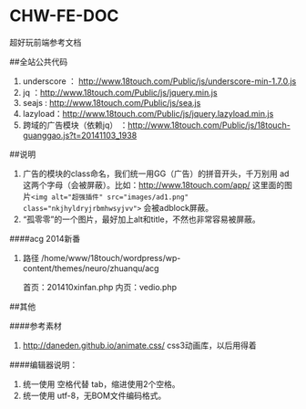 CHW-FE-DOC
==========

超好玩前端参考文档

##全站公共代码
1. underscore ： http://www.18touch.com/Public/js/underscore-min-1.7.0.js
1. jq ：http://www.18touch.com/Public/js/jquery.min.js
1. seajs : http://www.18touch.com/Public/js/sea.js 
1. lazyload：http://www.18touch.com/Public/js/jquery.lazyload.min.js
1. 跨域的广告模块（依赖jq） ：http://www.18touch.com/Public/js/18touch-guanggao.js?t=20141103_1938


##说明

1. 广告的模块的class命名，我们统一用GG（广告）的拼音开头，千万别用 ad 这两个字母（会被屏蔽）。比如：http://www.18touch.com/app/ 这里面的图片`<img alt="超强插件" src="images/ad1.png" class="nkjhyldryjrbmhwsyjvv">` 会被adblock屏蔽。
1. “孤零零”的一个图片，最好加上alt和title，不然也非常容易被屏蔽。

####acg 2014新番
1. 路径 /home/www/18touch/wordpress/wp-content/themes/neuro/zhuanqu/acg
    
    首页：201410xinfan.php
    内页：vedio.php

##其他

####参考素材
1. http://daneden.github.io/animate.css/ css3动画库，以后用得着

####编辑器说明：
1. 统一使用 空格代替 tab，缩进使用2个空格。
2. 统一使用 utf-8，无BOM文件编码格式。
